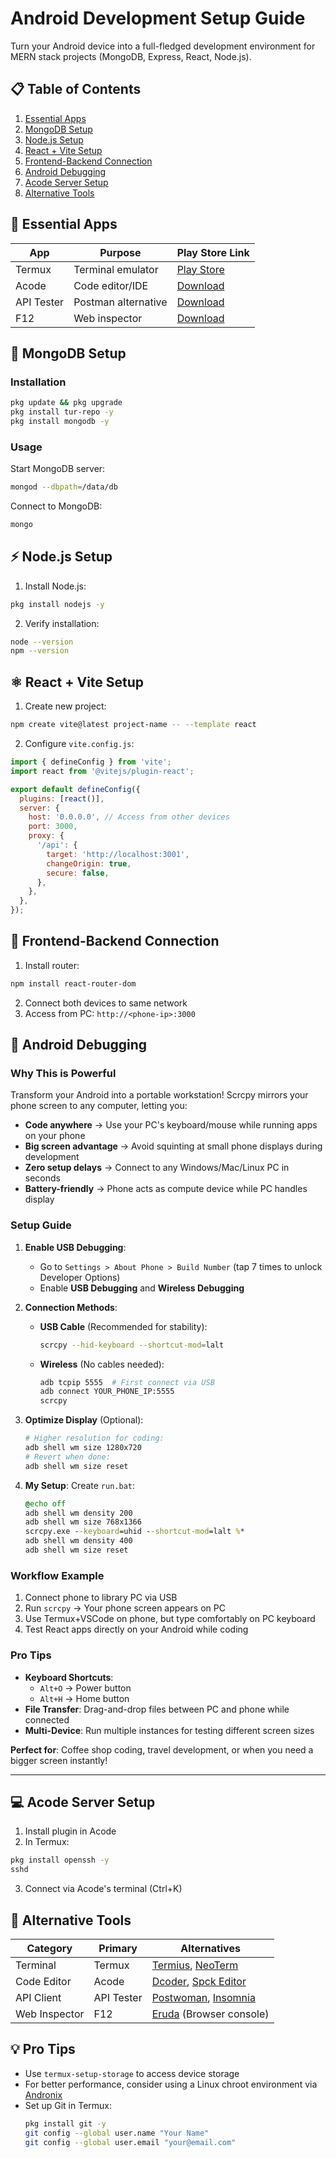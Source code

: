 # Android Development Setup Guide

Turn your Android device into a full-fledged development environment for MERN stack projects (MongoDB, Express, React, Node.js).

## 📋 Table of Contents
1. [Essential Apps](#-essential-apps)
2. [MongoDB Setup](#-mongodb-setup)
3. [Node.js Setup](#-nodejs-setup)
4. [React + Vite Setup](#-react--vite-setup)
5. [Frontend-Backend Connection](#-frontend-backend-connection)
6. [Android Debugging](#-android-debugging)
7. [Acode Server Setup](#-acode-server-setup)
8. [Alternative Tools](#-alternative-tools)

## 📱 Essential Apps
| App | Purpose | Play Store Link |
|------|---------|-----------------|
| Termux | Terminal emulator | [Play Store](https://play.google.com/store/apps/details?id=com.termux) | [F-Droid](https://termux.com/fdroid) |
| Acode | Code editor/IDE | [Download](https://play.google.com/store/apps/details?id=com.foxdebug.acodefree) |
| API Tester | Postman alternative | [Download](https://play.google.com/store/apps/details?id=apitester.apitester) |
| F12 | Web inspector | [Download](https://play.google.com/store/apps/details?id=com.flowplanner.f12) |

## 🍃 MongoDB Setup
### Installation
```bash
pkg update && pkg upgrade
pkg install tur-repo -y
pkg install mongodb -y
```

### Usage
Start MongoDB server:
```bash
mongod --dbpath=/data/db
```

Connect to MongoDB:
```bash
mongo
```

## ⚡ Node.js Setup
1. Install Node.js:
```bash
pkg install nodejs -y
```

2. Verify installation:
```bash
node --version
npm --version
```

## ⚛️ React + Vite Setup
1. Create new project:
```bash
npm create vite@latest project-name -- --template react
```

2. Configure `vite.config.js`:
```javascript
import { defineConfig } from 'vite';
import react from '@vitejs/plugin-react';

export default defineConfig({
  plugins: [react()],
  server: {
    host: '0.0.0.0', // Access from other devices
    port: 3000,
    proxy: {
      '/api': {
        target: 'http://localhost:3001',
        changeOrigin: true,
        secure: false,
      },
    },
  },
});
```

## 🔗 Frontend-Backend Connection
1. Install router:
```bash
npm install react-router-dom
```

2. Connect both devices to same network
3. Access from PC: `http://<phone-ip>:3000`

## 🔧 Android Debugging
### **Why This is Powerful**
Transform your Android into a portable workstation! Scrcpy mirrors your phone screen to any computer, letting you:
- **Code anywhere** → Use your PC's keyboard/mouse while running apps on your phone
- **Big screen advantage** → Avoid squinting at small phone displays during development
- **Zero setup delays** → Connect to any Windows/Mac/Linux PC in seconds
- **Battery-friendly** → Phone acts as compute device while PC handles display

### **Setup Guide**
1. **Enable USB Debugging**:
   - Go to `Settings > About Phone > Build Number` (tap 7 times to unlock Developer Options)
   - Enable **USB Debugging** and **Wireless Debugging**

2. **Connection Methods**:
   - **USB Cable** (Recommended for stability):
     ```bash
     scrcpy --hid-keyboard --shortcut-mod=lalt
     ```
   - **Wireless** (No cables needed):
     ```bash
     adb tcpip 5555  # First connect via USB
     adb connect YOUR_PHONE_IP:5555
     scrcpy
     ```

3. **Optimize Display** (Optional):
   ```bash
   # Higher resolution for coding:
   adb shell wm size 1280x720  
   # Revert when done:
   adb shell wm size reset
   ```

4. **My Setup**:
Create `run.bat`:
     ```bat
     @echo off
     adb shell wm density 200
     adb shell wm size 768x1366
     scrcpy.exe --keyboard=uhid --shortcut-mod=lalt %*
     adb shell wm density 400
     adb shell wm size reset
     ```

### **Workflow Example**
1. Connect phone to library PC via USB  
2. Run `scrcpy` → Your phone screen appears on PC  
3. Use Termux+VSCode on phone, but type comfortably on PC keyboard  
4. Test React apps directly on your Android while coding  

### **Pro Tips**
- **Keyboard Shortcuts**:
  - `Alt+O` → Power button  
  - `Alt+H` → Home button  
- **File Transfer**: Drag-and-drop files between PC and phone while connected  
- **Multi-Device**: Run multiple instances for testing different screen sizes  

**Perfect for**: Coffee shop coding, travel development, or when you need a bigger screen instantly!  

---

## 💻 Acode Server Setup
1. Install plugin in Acode
2. In Termux:
```bash
pkg install openssh -y
sshd
```
3. Connect via Acode's terminal (Ctrl+K)

## 🔄 Alternative Tools
| Category | Primary | Alternatives |
|----------|---------|--------------|
| Terminal | Termux | [Termius](https://play.google.com/store/apps/details?id=com.server.auditor.ssh.client), [NeoTerm](https://github.com/NeoTerm/NeoTerm) |
| Code Editor | Acode | [Dcoder](https://play.google.com/store/apps/details?id=com.paprbit.dcoder), [Spck Editor](https://play.google.com/store/apps/details?id=io.spck) |
| API Client | API Tester | [Postwoman](https://postwoman.io/), [Insomnia](https://insomnia.rest/) |
| Web Inspector | F12 | [Eruda](https://github.com/liriliri/eruda) (Browser console) |

## 💡 Pro Tips
- Use `termux-setup-storage` to access device storage
- For better performance, consider using a Linux chroot environment via [Andronix](https://andronix.app/)
- Set up Git in Termux:
  ```bash
  pkg install git -y
  git config --global user.name "Your Name"
  git config --global user.email "your@email.com"
  ```
